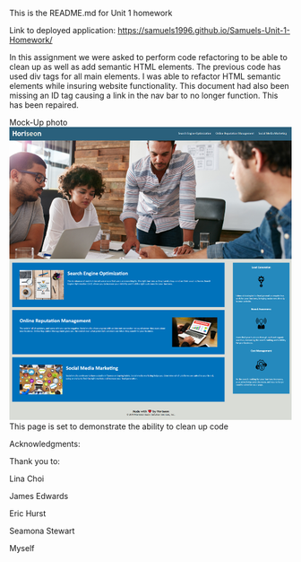 This is the README.md for Unit 1 homework

Link to deployed application: https://samuels1996.github.io/Samuels-Unit-1-Homework/

In this assignment we were asked to perform code refactoring to be able to clean up as well as add semantic HTML elements. 
The previous code has used div tags for all main elements. I was able to refactor HTML semantic elements while insuring website functionality. 
This document had also been missing an ID tag causing a link in the nav bar to no longer function. This has been repaired.

Mock-Up photo
<img src="./assets/images/welcome-to-horiseon.png" alt="This is the mock photo"/> 
This page is set to demonstrate the ability to clean up code

Acknowledgments:

Thank you to:

Lina Choi

James Edwards

Eric Hurst

Seamona Stewart

Myself

